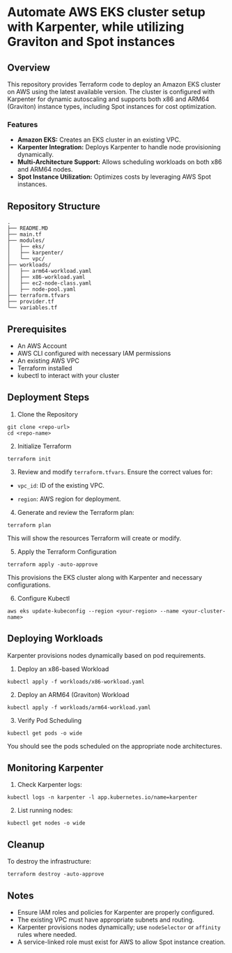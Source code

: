 # Automate AWS EKS cluster setup with Karpenter, while utilizing Graviton and Spot instances

## Overview

This repository provides Terraform code to deploy an Amazon EKS cluster on AWS using the latest available version. The cluster is configured with Karpenter for dynamic autoscaling and supports both x86 and ARM64 (Graviton) instance types, including Spot instances for cost optimization.

### Features
- **Amazon EKS:** Creates an EKS cluster in an existing VPC.
- **Karpenter Integration:** Deploys Karpenter to handle node provisioning dynamically.
- **Multi-Architecture Support:** Allows scheduling workloads on both x86 and ARM64 nodes.
- **Spot Instance Utilization:** Optimizes costs by leveraging AWS Spot instances.

## Repository Structure
```
.
├── README.MD                
├── main.tf                  
├── modules/                 
│   ├── eks/                 
│   ├── karpenter/           
│   └── vpc/                 
├── workloads/               
│   ├── arm64-workload.yaml  
│   ├── x86-workload.yaml    
│   ├── ec2-node-class.yaml  
│   ├── node-pool.yaml       
├── terraform.tfvars         
├── provider.tf              
└── variables.tf 
```


## Prerequisites
- An AWS Account
- AWS CLI configured with necessary IAM permissions
- An existing AWS VPC
- Terraform installed
- kubectl to interact with your cluster


## Deployment Steps
1. Clone the Repository

```
git clone <repo-url>
cd <repo-name>
```

2. Initialize Terraform

```
terraform init
```

3. Review and modify `terraform.tfvars`. Ensure the correct values for:

- `vpc_id`: ID of the existing VPC.

- `region`: AWS region for deployment.

4. Generate and review the Terraform plan:

```
terraform plan
```
This will show the resources Terraform will create or modify.

5. Apply the Terraform Configuration

```
terraform apply -auto-approve
```
This provisions the EKS cluster along with Karpenter and necessary configurations.

6. Configure Kubectl
```
aws eks update-kubeconfig --region <your-region> --name <your-cluster-name>
```

## Deploying Workloads

Karpenter provisions nodes dynamically based on pod requirements.

1. Deploy an x86-based Workload

```
kubectl apply -f workloads/x86-workload.yaml
```

2. Deploy an ARM64 (Graviton) Workload

```
kubectl apply -f workloads/arm64-workload.yaml
```

3. Verify Pod Scheduling

```
kubectl get pods -o wide
```

You should see the pods scheduled on the appropriate node architectures.


## Monitoring Karpenter
1. Check Karpenter logs:

```
kubectl logs -n karpenter -l app.kubernetes.io/name=karpenter
```

2. List running nodes:

```
kubectl get nodes -o wide
```

## Cleanup

To destroy the infrastructure:

```
terraform destroy -auto-approve
```

## Notes
- Ensure IAM roles and policies for Karpenter are properly configured.
- The existing VPC must have appropriate subnets and routing.
- Karpenter provisions nodes dynamically; use `nodeSelector` or `affinity` rules where needed.
- A service-linked role must exist for AWS to allow Spot instance creation.